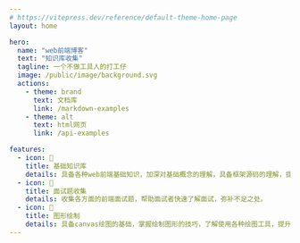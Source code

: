 ```yaml
---
# https://vitepress.dev/reference/default-theme-home-page
layout: home

hero:
  name: "web前端博客"
  text: "知识库收集"
  tagline: 一个不做工具人的打工仔
  image: /public/image/background.svg
  actions:
    - theme: brand
      text: 文档库
      link: /markdown-examples
    - theme: alt
      text: html网页
      link: /api-examples

features:
  - icon: 📝
    title: 基础知识库
    details: 具备各种web前端基础知识，加深对基础概念的理解，具备框架源码的理解，提升开发效率。
  - icon: 💊
    title: 面试题收集
    details: 收集各方面的前端面试题，帮助面试者快速了解面试，弥补不足之处。
  - icon: 🚀
    title: 图形绘制
    details: 具备canvas绘图的基础，掌握绘制图形的技巧，了解使用各种绘图工具，提升绘制效率。
---
```


